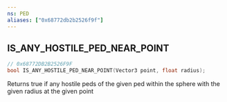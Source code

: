 ```yaml
---
ns: PED
aliases: ["0x68772db2b2526f9f"]
---
```

## IS_ANY_HOSTILE_PED_NEAR_POINT

```c
// 0x68772DB2B2526F9F
bool IS_ANY_HOSTILE_PED_NEAR_POINT(Vector3 point, float radius);
```

Returns true if any hostile peds of the given ped within the sphere with the given radius at the given point

